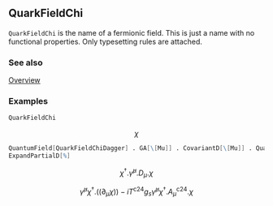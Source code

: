 ## QuarkFieldChi

`QuarkFieldChi` is the name of a fermionic field. This is just a name with no functional properties. Only typesetting rules are attached.

### See also

[Overview](Extra/FeynCalc.md)

### Examples

```mathematica
QuarkFieldChi
```

$$\chi$$

```mathematica
QuantumField[QuarkFieldChiDagger] . GA[\[Mu]] . CovariantD[\[Mu]] . QuantumField[QuarkFieldChi]
ExpandPartialD[%]
```

$$\chi ^{\dagger }.\bar{\gamma }^{\mu }.D_{\mu }.\chi$$

$$\bar{\gamma }^{\mu } \chi ^{\dagger }.\left(\left.(\partial _{\mu }\chi \right)\right)-i T^{\text{c24}} g_s \bar{\gamma }^{\mu } \chi ^{\dagger }.A_{\mu }^{\text{c24}}.\chi$$
